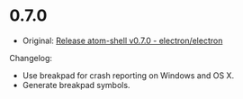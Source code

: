 # 0.7.0

* Original: [Release atom-shell v0.7.0 - electron/electron](https://github.com/electron/electron/releases/tag/v0.7.0)

Changelog:

* Use breakpad for crash reporting on Windows and OS X.
* Generate breakpad symbols.
